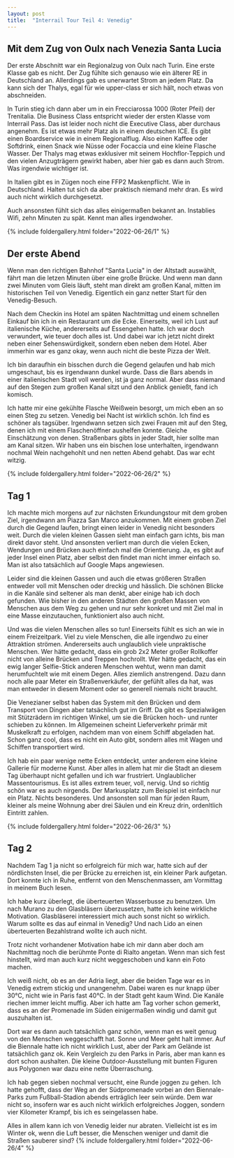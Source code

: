 ```yaml
---
layout: post
title:  "Interrail Tour Teil 4: Venedig"
---
```


## Mit dem Zug von Oulx nach Venezia Santa Lucia
Der erste Abschnitt war ein Regionalzug von Oulx nach Turin. 
Eine erste Klasse gab es nicht. Der Zug fühlte sich genauso wie ein älterer RE in Deutschland an.
Allerdings gab es unerwartet Strom an jedem Platz.
Da kann sich der Thalys, egal für wie upper-class er sich hält, noch etwas von abschneiden.

In Turin stieg ich dann aber um in ein Frecciarossa 1000 (Roter Pfeil) der Trenitalia. 
Die Business Class entspricht wieder der ersten Klasse vom Interrail Pass. Das ist leider noch nicht die Executive Class, aber durchaus angenehm.
Es ist etwas mehr Platz als in einem deutschen ICE. Es gibt einen Boardservice wie in einem Regionalflug.
Also einen Kaffee oder Softdrink, einen Snack wie Nüsse oder Focaccia und eine kleine Flasche Wasser.
Der Thalys mag etwas exklusiver mit seinem Hochflor-Teppich und den vielen Anzugträgern gewirkt haben, aber hier gab es dann auch Strom.
Was irgendwie wichtiger ist.

In Italien gibt es in Zügen noch eine FFP2 Maskenpflicht. Wie in Deutschland.
Halten tut sich da aber praktisch niemand mehr dran. Es wird auch nicht wirklich durchgesetzt.

Auch ansonsten fühlt sich das alles einigermaßen bekannt an. Instablies Wifi, zehn Minuten zu spät. Kennt man alles irgendwoher.

{% include foldergallery.html folder="2022-06-26/1" %}

## Der erste Abend
Wenn man den richtigen Bahnhof "Santa Lucia" in der Altstadt auswählt, fährt man die letzen Minuten über eine große Brücke.
Und wenn man dann zwei Minuten vom Gleis läuft, steht man direkt am großen Kanal, mitten im historischen Teil von Venedig.
Eigentlich ein ganz netter Start für den Venedig-Besuch.

Nach dem Checkin ins Hotel am späten Nachtmittag und einem schnellen Einkauf bin ich in ein Restaurant um die Ecke.
Einerseits, weil ich Lust auf italienische Küche, andererseits auf Essengehen hatte.
Ich war doch verwundert, wie teuer doch alles ist. 
Und dabei war ich jetzt nicht direkt neben einer Sehenswürdigkeit, sondern eben neben dem Hotel.
Aber immerhin war es ganz okay, wenn auch nicht die beste Pizza der Welt.

Ich bin daraufhin ein bisschen durch die Gegend gelaufen und hab mich umgeschaut, bis es irgendwann dunkel wurde.
Dass die Bars abends in einer italienischen Stadt voll werden, ist ja ganz normal.
Aber dass niemand auf den Stegen zum großen Kanal sitzt und den Anblick genießt, fand ich komisch.

Ich hatte mir eine gekühlte Flasche Weißwein besorgt, um mich eben an so einen Steg zu setzen.
Venedig bei Nacht ist wirklich schön. Ich find es schöner als tagsüber.
Irgendwann setzen sich zwei Frauen mit auf den Steg, denen ich mit einem Flaschenöffner aushelfen konnte.
Gleiche Einschätzung von denen. Straßenbars gibts in jeder Stadt, hier sollte man am Kanal sitzen. 
Wir haben uns ein bischen lose unterhalten, irgendwann nochmal Wein nachgehohlt und nen netten Abend gehabt.
Das war echt witzig.

{% include foldergallery.html folder="2022-06-26/2" %}

## Tag 1

Ich machte mich morgens auf zur nächsten Erkundungstour mit dem groben Ziel, irgendwann am Piazza San Marco anzukommen.
Mit einem groben Ziel durch die Gegend laufen, bringt einen leider in Venedig nicht besonders weit.
Durch die vielen kleinen Gassen sieht man einfach garn ichts, bis man direkt davor steht.
Und ansonsten verliert man durch die vielen Ecken, Wendungen und Brücken auch einfach mal die Orientierung.
Ja, es gibt auf jeder Insel einen Platz, aber selbst den findet man nicht immer einfach so.
Man ist also tatsächlich auf Google Maps angewiesen.

Leider sind die kleinen Gassen und auch die etwas größeren Straßen entweder voll mit Menschen oder dreckig und hässlich.
Die schönen Blicke in die Kanäle sind seltener als man denkt, aber einige hab ich doch gefunden.
Wie bisher in den anderen Städten den großen Massen von Menschen aus dem Weg zu gehen und nur sehr konkret und mit Ziel mal in eine Masse einzutauchen, funktioniert also auch nicht.

Und was die vielen Menschen alles so tun!
Einerseits fühlt es sich an wie in einem Freizeitpark.
Viel zu viele Menschen, die alle irgendwo zu einer Attraktion strömen.
Andererseits auch unglaublich viele unpraktische Menschen.
Wer hätte gedacht, dass ein grob 2x2 Meter großer Rollkoffer nicht von alleine Brücken und Treppen hochrollt.
Wer hätte gedacht, das ein ewig langer Selfie-Stick anderen Menschen wehtut, wenn man damit herumfuchtelt wie mit einem Degen.
Alles ziemlich anstrengend.
Dazu dann noch alle paar Meter ein Straßenverkäufer, der gefühlt alles da hat, was man entweder in diesem Moment oder so generell niemals nicht braucht.

Die Venezianer selbst haben das System mit den Brücken und dem Transport von Dingen aber tatsächlich gut im Griff. Da gibt es Spezialwägen mit Stützrädern im richtigen Winkel, um  sie die Brücken hoch- und runter schieben zu können. Im Allgemeinen scheint Lieferverkehr primär mit Muskelkraft zu erfolgen, nachdem man von einem Schiff abgeladen hat.
Schon ganz cool, dass es nicht ein Auto gibt, sondern alles mit Wagen und Schiffen transportiert wird.

Ich hab ein paar wenige nette Ecken entdeckt, unter anderem eine kleine Gallerie für moderne Kunst.
Aber alles in allem hat mir die Stadt an diesem Tag überhaupt nicht gefallen und ich war frustriert.
Unglaublicher Massentourismus. Es ist alles extrem teuer, voll, nervig.
Und so richtig schön war es auch nirgends. Der Markusplatz zum Beispiel ist einfach nur ein Platz. Nichts besonderes.
Und ansonsten soll man für jeden Raum, kleiner als meine Wohnung aber drei Säulen und ein Kreuz drin, ordenltlich Eintritt zahlen.

{% include foldergallery.html folder="2022-06-26/3" %}

## Tag 2
Nachdem Tag 1 ja nicht so erfolgreich für mich war, hatte sich auf der nördlichsten Insel, die per Brücke zu erreichen ist, ein kleiner Park aufgetan.
Dort konnte ich in Ruhe, entfernt von den Menschenmassen, am Vormittag in meinem Buch lesen. 

Ich habe kurz überlegt, die überteuerten Wasserbusse zu benutzen.
Um nach Murano zu den Glasbläsern überzusetzen, hatte ich keine wirkliche Motivation.
Glasbläserei interessiert mich auch sonst nicht so wirklich. Warum sollte es das auf einmal in Venedig?
Und nach Lido an einen überteuerten Bezahlstrand wollte ich auch nicht.

Trotz nicht vorhandener Motivation habe ich mir dann aber doch am Nachmittag noch die berühmte Ponte di Rialto angetan. Wenn man sich fest hinstellt, wird man auch kurz nicht weggeschoben und kann ein Foto machen.

Ich weiß nicht, ob es an der Adria liegt, aber die beiden Tage war es in Venedig extrem stickig und unangenehm.
Dabei waren es nur knapp über 30°C, nicht wie in Paris fast 40°C.
In der Stadt geht kaum Wind. Die Kanäle riechen immer leicht muffig.
Aber ich hatte am Tag vorher schon gemerkt, dass es an der Promenade im Süden einigermaßen windig und damit gut auszuhalten ist.

Dort war es dann auch tatsächlich ganz schön, wenn man es weit genug von den Menschen weggeschafft hat.
Sonne und Meer geht halt immer.
Auf die Biennale hatte ich nicht wirklich Lust, aber der Park am Gelände ist tatsächlich ganz ok.
Kein Vergleich zu den Parks in Paris, aber man kann es dort schon aushalten. 
Die kleine Outdoor-Ausstellung mit bunten Figuren aus Polygonen war dazu eine nette Überraschung.

Ich hab gegen sieben nochmal versucht, eine Runde joggen zu gehen.
Ich hatte gehofft, dass der Weg an der Südpromenade vorbei an den Biennale-Parks zum Fußball-Stadion abends erträglich leer sein würde.
Dem war nicht so, insofern war es auch nicht wirklich erfolgreiches Joggen, sondern vier Kilometer Krampf, bis ich es seingelassen habe.

Alles in allem kann ich von Venedig leider nur abraten. Vielleicht ist es im Winter ok, wenn die Luft besser, die Menschen weniger und damit die Straßen sauberer sind? 
{% include foldergallery.html folder="2022-06-26/4" %}

